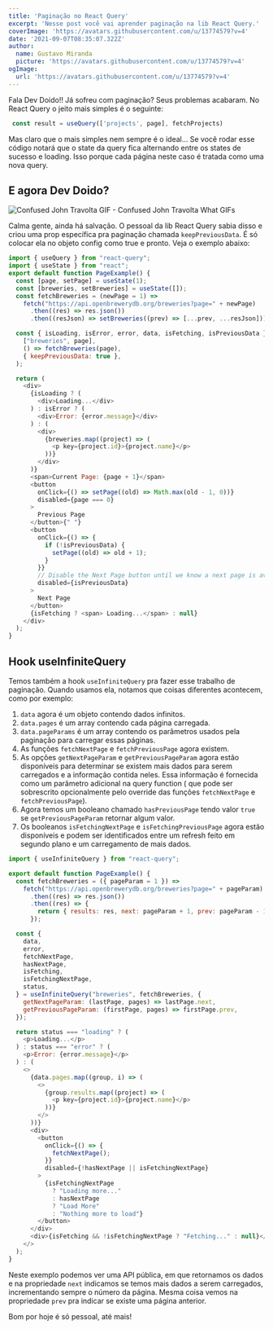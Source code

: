 ```yaml
---
title: 'Paginação no React Query'
excerpt: 'Nesse post você vai aprender paginação na lib React Query.'
coverImage: 'https://avatars.githubusercontent.com/u/13774579?v=4'
date: '2021-09-07T08:35:07.322Z'
author:
  name: Gustavo Miranda
  picture: 'https://avatars.githubusercontent.com/u/13774579?v=4'
ogImage:
  url: 'https://avatars.githubusercontent.com/u/13774579?v=4'
---
```

Fala Dev Doido!! Já sofreu com paginação? Seus problemas acabaram.
No React Query o jeito mais simples é o seguinte:

```javascript
 const result = useQuery(['projects', page], fetchProjects)
```

Mas claro que o mais simples nem sempre é o ideal... 
Se você rodar esse código notará que o state da query fica alternando entre os states de sucesso e loading. Isso porque cada página neste caso é tratada como uma nova query.

## E agora Dev Doido?

![Confused John Travolta GIF - Confused John Travolta What GIFs](https://c.tenor.com/9ud1r4sc-QQAAAAM/confused-john-travolta.gif)

Calma gente, ainda há salvação. O pessoal da lib React Query sabia disso e criou uma prop específica pra paginação chamada ``keepPreviousData``. É só colocar ela no objeto config como true e pronto. Veja o exemplo abaixo:

```javascript
import { useQuery } from "react-query";
import { useState } from "react";
export default function PageExample() {
  const [page, setPage] = useState(1);
  const [breweries, setBreweries] = useState([]);
  const fetchBreweries = (newPage = 1) =>
    fetch("https://api.openbrewerydb.org/breweries?page=" + newPage)
      .then((res) => res.json())
      .then((resJson) => setBreweries((prev) => [...prev, ...resJson]));

  const { isLoading, isError, error, data, isFetching, isPreviousData } = useQuery(
    ["breweries", page],
    () => fetchBreweries(page),
    { keepPreviousData: true },
  );

  return (
    <div>
      {isLoading ? (
        <div>Loading...</div>
      ) : isError ? (
        <div>Error: {error.message}</div>
      ) : (
        <div>
          {breweries.map((project) => (
            <p key={project.id}>{project.name}</p>
          ))}
        </div>
      )}
      <span>Current Page: {page + 1}</span>
      <button
        onClick={() => setPage((old) => Math.max(old - 1, 0))}
        disabled={page === 0}
      >
        Previous Page
      </button>{" "}
      <button
        onClick={() => {
          if (!isPreviousData) {
            setPage((old) => old + 1);
          }
        }}
        // Disable the Next Page button until we know a next page is available
        disabled={isPreviousData}
      >
        Next Page
      </button>
      {isFetching ? <span> Loading...</span> : null}
    </div>
  );
}
```

## Hook useInfiniteQuery

Temos também a hook ``useInfiniteQuery`` pra fazer esse trabalho de paginação.
Quando usamos ela, notamos que coisas diferentes acontecem, como por exemplo:
1. ``data`` agora é um objeto contendo dados infinitos.
2. ``data.pages`` é um array contendo cada página carregada.
3. ``data.pageParams`` é um array contendo os parâmetros usados pela paginação para carregar essas páginas.
4. As funções ``fetchNextPage`` e ``fetchPreviousPage`` agora existem.
5. As opções ``getNextPageParam`` e ``getPreviousPageParam`` agora estão disponíveis para determinar se existem mais dados para serem carregados e a informação contida neles. Essa informação é fornecida como um parâmetro adicional na query function ( que pode ser sobrescrito opcionalmente pelo override das funções ``fetchNextPage`` e ``fetchPreviousPage``).
6. Agora temos um booleano chamado ``hasPreviousPage`` tendo valor ``true`` se ``getPreviousPageParam`` retornar algum valor.
7. Os booleanos ``isFetchingNextPage`` e ``isFetchingPreviousPage`` agora estão disponíveis e podem ser identificados entre um refresh feito em segundo plano e um carregamento de mais dados.

```javascript
import { useInfiniteQuery } from "react-query";

export default function PageExample() {
  const fetchBreweries = ({ pageParam = 1 }) =>
    fetch("https://api.openbrewerydb.org/breweries?page=" + pageParam)
      .then((res) => res.json())
      .then((res) => {
        return { results: res, next: pageParam + 1, prev: pageParam - 1 };
      });

  const {
    data,
    error,
    fetchNextPage,
    hasNextPage,
    isFetching,
    isFetchingNextPage,
    status,
  } = useInfiniteQuery("breweries", fetchBreweries, {
    getNextPageParam: (lastPage, pages) => lastPage.next,
    getPreviousPageParam: (firstPage, pages) => firstPage.prev,
  });

  return status === "loading" ? (
    <p>Loading...</p>
  ) : status === "error" ? (
    <p>Error: {error.message}</p>
  ) : (
    <>
      {data.pages.map((group, i) => (
        <>
          {group.results.map((project) => (
            <p key={project.id}>{project.name}</p>
          ))}
        </>
      ))}
      <div>
        <button
          onClick={() => {
            fetchNextPage();
          }}
          disabled={!hasNextPage || isFetchingNextPage}
        >
          {isFetchingNextPage
            ? "Loading more..."
            : hasNextPage
            ? "Load More"
            : "Nothing more to load"}
        </button>
      </div>
      <div>{isFetching && !isFetchingNextPage ? "Fetching..." : null}</div>
    </>
  );
}
```
Neste exemplo podemos ver uma API pública, em que retornamos os dados e na propriedade ``next`` indicamos se temos mais dados a serem carregados, incrementando sempre o número da página. Mesma coisa vemos na propriedade ``prev`` pra indicar se existe uma página anterior.

Bom por hoje é só pessoal, até mais!